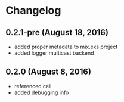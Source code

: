 # Changelog

## 0.2.1-pre (August 18, 2016)

- added proper metadata to mix.exs project
- added logger multicast backend

## 0.2.0 (August 8, 2016)

- referenced cell
- added debugging info

